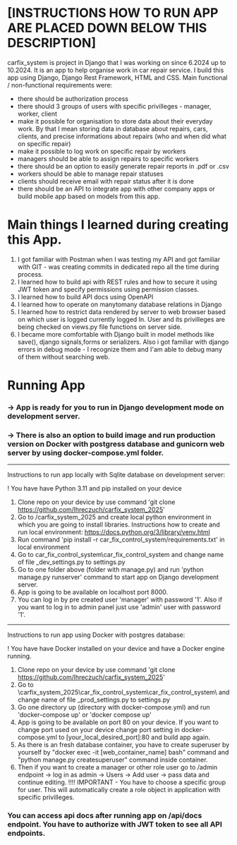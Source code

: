 # [INSTRUCTIONS HOW TO RUN APP ARE PLACED DOWN BELOW THIS DESCRIPTION]

carfix_system is project in Django that I was working on since 6.2024 up to 10.2024.
It is an app to help organise work in car repair service. I build this app using Django, Django Rest Framework, HTML and CSS.
Main functional / non-functional requirements were:
- there should be authorization process
- there should 3 groups of users with specific privilleges - manager, worker, client
- make it possible for organisation to store data about their everyday work. By that I mean storing data in database about repairs, cars, clients, and precise informations about repairs (who and when did what on specific repair)
- make it possible to log work on specific repair by workers
- managers should be able to assign repairs to specific workers
- there should be an option to easily generate repair reports in .pdf or .csv
- workers should be able to manage repair statuses
- clients should receive email with repair status after it is done
- there should be an API to integrate app with other company apps or build mobile app based on models from this app.

# Main things I learned during creating this App.

1. I got familiar with Postman when I was testing my API and got familiar with GIT - was creating commits in dedicated repo all the time during process.
2. I learned how to build api with REST rules and how to secure it using JWT token and specify permissions using permission classes.
3. I learned how to build API docs using OpenAPI
4. I learned how to operate on manytomany database relations in Django 
5. I learned how to restrict data rendered by server to web browser based on which user is logged currently logged In. User and its privilleges are being checked on views.py file functions on server side.
6. I became more comfortable with Django built in model methods like save(), django signals,forms or serializers. Also i got familiar with django errors in debug mode - I recognize them and I'am able to debug many of them without searching web.

# Running App
### -> App is ready for you to run in Django development mode on development server. 
### -> There is also an option to build image and run production version on Docker with postgress database and gunicorn web server by using docker-compose.yml folder.
_______________________________
Instructions to run app locally with Sqlite database on development server:

! You have have Python 3.11 and pip installed on your device

1. Clone repo on your device by use command 'git clone https://github.com/lhreczuch/carfix_system_2025'
2. Go to /carfix_system_2025 and create local python environment in which you are going to install libraries. Instructions how to create and run local environment: https://docs.python.org/3/library/venv.html
3. Run command 'pip install -r car_fix_control_system/requirements.txt' in local environment
4. Go to car_fix_control_system\car_fix_control_system and change name of file _dev_settings.py to settings.py
6. Go to one folder above (folder with manage.py) and run 'python manage.py runserver' command to start app on Django development server.
7. App is going to be available on localhost port 8000.
8. You can log in by pre created user 'manager' with password '1'. Also if you want to log in to admin panel just use 'admin' user with password '1'.

_______________________________
Instructions to run app using Docker with postgres database:

! You have have Docker installed on your device and have a Docker engine running.

1. Clone repo on your device by use command 'git clone https://github.com/lhreczuch/carfix_system_2025'
2. Go to \carfix_system_2025\car_fix_control_system\car_fix_control_system\ and change name of file _prod_settings.py to settings.py
3. Go one directory up (directory with docker-compose.yml) and run 'docker-compose up' or 'docker compose up'
4. App is going to be available on port 80 on your device. If you want to change port used on your device change port setting in docker-compose.yml to [your_local_desired_port]:80 and build app again.
5. As there is an fresh database container, you have to create superuser by yourself by "docker exec -it [web_container_name] bash" command and "python manage.py createsuperuser" command inside container.
6. Then if you want to create a manager or other role user go to /admin endpoint -> log in as admin -> Users -> Add user -> pass data and continue editing.
   !!!! IMPORTANT - You have to choose a specific group for user. This will automatically create a role object in application with specific privilleges.

### You can access api docs after running app on /api/docs endpoint. You have to authorize with JWT token to see all API endpoints.
